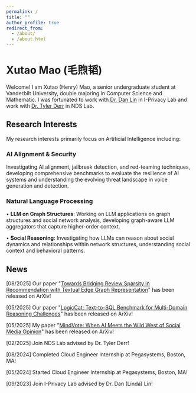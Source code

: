 ```yaml
---
permalink: /
title: ""
author_profile: true
redirect_from: 
  - /about/
  - /about.html
---
```


Xutao Mao (毛煦韬)
======




Welcome! I am Xutao (Henry) Mao, a senior undergraduate student at Vanderbilt University, double majoring in Computer Science and Mathematic. I was fortunated to work with [Dr. Dan Lin](https://lab.vanderbilt.edu/lin-iprivacylab/i-privacy-lab/) in I-Privacy Lab and work with [Dr. Tyler Derr](https://tylersnetwork.github.io/) in NDS Lab. 

## Research Interests

My research interests primarily focus on Artificial Intelligence including:

### **AI Alignment & Security**
Investigating AI alignment, jailbreak detection, and red-teaming techniques, developing comprehensive benchmarks to evaluate the resilience of AI systems and understanding the evolving threat landscape in voice generation and detection.

### **Natural Language Processing**
• **LLM on Graph Structures**: Working on LLM applications on graph structures and social network analysis, developing graph-aware LLM aggregators that capture higher-order context.

• **Social Reasoning**: Investigating how LLMs can reason about social dynamics and relationships within network structures, understanding social context and behavioral patterns.



## News
[08/2025] Our paper "[Towards Bridging Review Sparsity in Recommendation with Textual Edge Graph Representation](https://www.arxiv.org/abs/2508.01128)" has been released on ArXiv!

[05/2025] Our paper "[LogicCat: Text-to-SQL Benchmark for Multi-Domain Reasoning Challenges](https://arxiv.org/abs/2505.18744)" has been released on ArXiv!

[05/2025] My paper "[MindVote: When AI Meets the Wild West of Social Media Opinion](https://arxiv.org/abs/2505.14422)" has been released on ArXiv!

[02/2025] Join NDS Lab advised by Dr. Tyler Derr!

[08/2024] Completed Cloud Engineer Internship at Pegasystems, Boston, MA!

[05/2024] Started Cloud Engineer Internship at Pegasystems, Boston, MA!

[09/2023] Join I-Privacy Lab advised by Dr. Dan (Linda) Lin!

